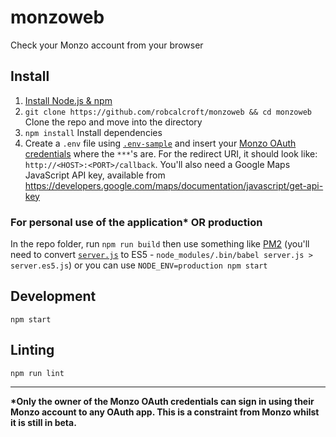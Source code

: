 # monzoweb
Check your Monzo account from your browser

## Install

1. [Install Node.js & npm](https://nodejs.org/en/download/package-manager/)
2. `git clone https://github.com/robcalcroft/monzoweb && cd monzoweb` Clone the repo and move into the directory
3. `npm install` Install dependencies
4. Create a `.env` file using [`.env-sample`](https://github.com/robcalcroft/monzoweb/blob/master/.env-sample) and insert your [Monzo OAuth credentials](https://developers.getmondo.co.uk/) where the `***`'s are. For the redirect URI, it should look like: `http://<HOST>:<PORT>/callback`. You'll also need a Google Maps JavaScript API key, available from https://developers.google.com/maps/documentation/javascript/get-api-key

### For personal use of the application* OR production

In the repo folder, run `npm run build` then use something like [PM2](https://github.com/Unitech/pm2) (you'll need to convert [`server.js`](https://github.com/robcalcroft/monzoweb/blob/master/server.js) to ES5 - `node_modules/.bin/babel server.js > server.es5.js`) or you can use `NODE_ENV=production npm start`


## Development

```
npm start
```

## Linting

```
npm run lint
```

---

__*Only the owner of the Monzo OAuth credentials can sign in using their Monzo account to any OAuth app. This is a constraint from Monzo whilst it is still in beta.__
